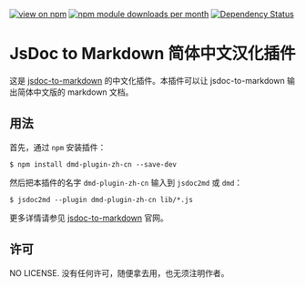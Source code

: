 [![view on npm](http://img.shields.io/npm/v/dmd-plugin-zh-cn.svg)](https://www.npmjs.org/package/dmd-plugin-zh-cn)
[![npm module downloads per month](http://img.shields.io/npm/dm/dmd-plugin-zh-cn.svg)](https://www.npmjs.org/package/dmd-plugin-zh-cn)
[![Dependency Status](https://david-dm.org/jsdoc2md/dmd-plugin-zh-cn.svg)](https://david-dm.org/jsdoc2md/dmd-plugin-zh-cn)

# JsDoc to Markdown 简体中文汉化插件

这是 [jsdoc-to-markdown](https://github.com/jsdoc2md/jsdoc-to-markdown) 的中文化插件。本插件可以让 jsdoc-to-markdown 输出简体中文版的 markdown 文档。

## 用法

首先，通过 `npm` 安装插件：
```
$ npm install dmd-plugin-zh-cn --save-dev
```

然后把本插件的名字 `dmd-plugin-zh-cn` 输入到 `jsdoc2md` 或 `dmd`：
```
$ jsdoc2md --plugin dmd-plugin-zh-cn lib/*.js 
```

更多详情请参见 [jsdoc-to-markdown](https://github.com/jsdoc2md/jsdoc-to-markdown) 官网。

## 许可

NO LICENSE. 没有任何许可，随便拿去用，也无须注明作者。